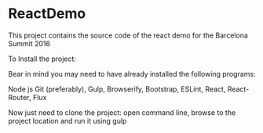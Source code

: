 # ReactDemo
This project contains the source code of the react demo for the Barcelona Summit 2016 

To Install the project:

Bear in mind you may need to have already installed the following programs:

Node js
Git (preferably),
Gulp,
Browserify,
Bootstrap,
ESLint,
React,
React-Router,
Flux

Now just need to clone the project: open command line, browse to the project location and run it using gulp
